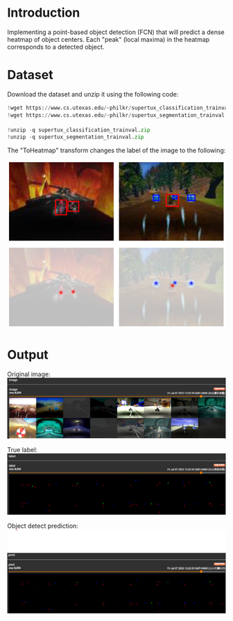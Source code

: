 # Introduction
Implementing a point-based object detection (FCN) that will predict a dense heatmap of object centers. 
Each "peak" (local maxima) in the heatmap corresponds to a detected object.

# Dataset
Download the dataset and unzip it using the following code:

```python
!wget https://www.cs.utexas.edu/~philkr/supertux_classification_trainval.zip
!wget https://www.cs.utexas.edu/~philkr/supertux_segmentation_trainval.zip

!unzip -q supertux_classification_trainval.zip
!unzip -q supertux_segmentation_trainval.zip
```
The "ToHeatmap" transform changes the label of the image to the following:

![image](transform.png)

# Output
Original image:
![image](image.png)

True label:
![image](label.png)

Object detect prediction:
![image](pred.png)
